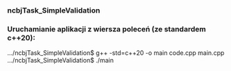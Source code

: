 ### ncbjTask_SimpleValidation
### Uruchamianie aplikacji z wiersza poleceń (ze standardem c++20):

.../ncbjTask_SimpleValidation$ g++ -std=c++20 -o main code.cpp main.cpp <br /> 
.../ncbjTask_SimpleValidation$ ./main <br /> 
